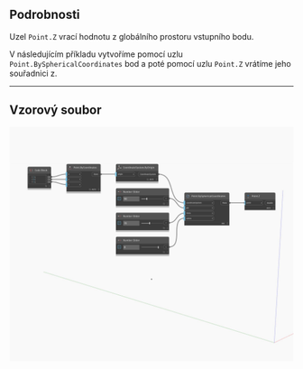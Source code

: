 ## Podrobnosti
Uzel `Point.Z` vrací hodnotu z globálního prostoru vstupního bodu.

V následujícím příkladu vytvoříme pomocí uzlu `Point.BySphericalCoordinates` bod a poté pomocí uzlu `Point.Z` vrátíme jeho souřadnici z.

___
## Vzorový soubor

![Z](./Autodesk.DesignScript.Geometry.Point.Z_img.jpg)

